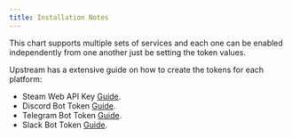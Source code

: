```yaml
---
title: Installation Notes
---
```


This chart supports multiple sets of services and each one can be enabled independently from one another just be setting the token values.

Upstream has a extensive guide on how to create the tokens for each platform:

- Steam Web API Key [Guide](https://github.com/a-sync/game-server-watcher/wiki/Steam-Web-API-key).
- Discord Bot Token [Guide](https://github.com/a-sync/game-server-watcher/wiki/Discord-bot-token).
- Telegram Bot Token [Guide](https://github.com/a-sync/game-server-watcher/wiki/Telegram-bot-token).
- Slack Bot Token [Guide](https://github.com/a-sync/game-server-watcher/wiki/Slack-bot-token).
